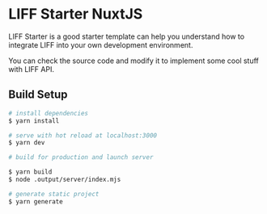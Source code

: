 # LIFF Starter NuxtJS

LIFF Starter is a good starter template can help you understand how to integrate LIFF into your own development environment.

You can check the source code and modify it to implement some cool stuff with LIFF API.

## Build Setup

```bash
# install dependencies
$ yarn install

# serve with hot reload at localhost:3000
$ yarn dev

# build for production and launch server

$ yarn build
$ node .output/server/index.mjs

# generate static project
$ yarn generate
```
